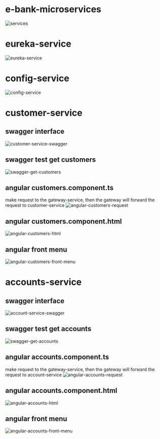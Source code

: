 # e-bank-microservices
<img src="captures/services.png" alt="services"/>

# eureka-service
<img src="captures/eureka-service.png" alt="eureka-service"/>

# config-service
<img src="captures/config-service.png" alt="config-service"/>

# customer-service
## swagger interface
<img src="captures/customer-service-swagger.png" alt="customer-service-swagger"/>

## swagger test get customers
<img src="captures/get-customers-service-swagger.png" alt="swagger-get-customers"/>

## angular customers.component.ts
make request to the gateway-service, then the gateway will forward the request to customer-service
<img src="captures/angular-get-customer-request.png" alt="angular-customers-request"/>

## angular customers.component.html
<img src="captures/angular-get-customers-html.png" alt="angular-customers-html"/>


## angular front menu
<img src="captures/angular-customers.png" alt="angular-customers-front-menu"/>


# accounts-service
## swagger interface
<img src="captures/account-service-swagger.png" alt="account-service-swagger"/>

## swagger test get accounts
<img src="captures/get-accounts-service-swagger.png" alt="swagger-get-accounts"/>

## angular accounts.component.ts
make request to the gateway-service, then the gateway will forward the request to account-service
<img src="captures/angular-get-accounts-request.png" alt="angular-accounts-request"/>

## angular accounts.component.html
<img src="captures/angular-get-accounts-html.png" alt="angular-accounts-html"/>


## angular front menu
<img src="captures/angular-accounts.png" alt="angular-accounts-front-menu"/>
